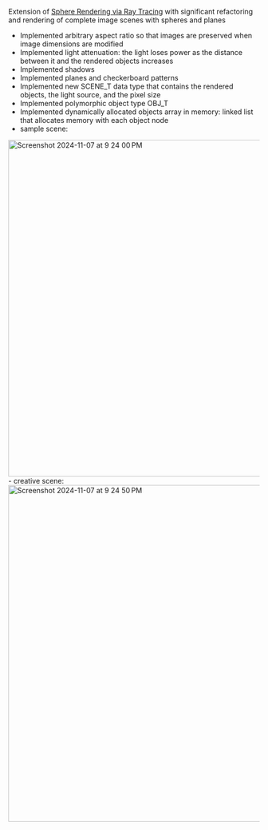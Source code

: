Extension of [Sphere Rendering via Ray Tracing](https://github.com/rrachelhuangg/pixel_sphere_rendering) with significant refactoring and rendering of complete image scenes with spheres and planes
- Implemented arbitrary aspect ratio so that images are preserved when image dimensions are modified
- Implemented light attenuation: the light loses power as the distance between it and the rendered objects increases
- Implemented shadows
- Implemented planes and checkerboard patterns
- Implemented new SCENE_T data type that contains the rendered objects, the light source, and the pixel size
- Implemented polymorphic object type OBJ_T
- Implemented dynamically allocated objects array in memory: linked list that allocates memory with each object node
- sample scene:
<img width="675" alt="Screenshot 2024-11-07 at 9 24 00 PM" src="https://github.com/user-attachments/assets/a9b9839a-9659-4d11-ac76-997c8b0b429c">
<br/>
- creative scene:
<br/>
<img width="675" alt="Screenshot 2024-11-07 at 9 24 50 PM" src="https://github.com/user-attachments/assets/907a4c36-7b0c-46e4-aa2a-12935affc113">



